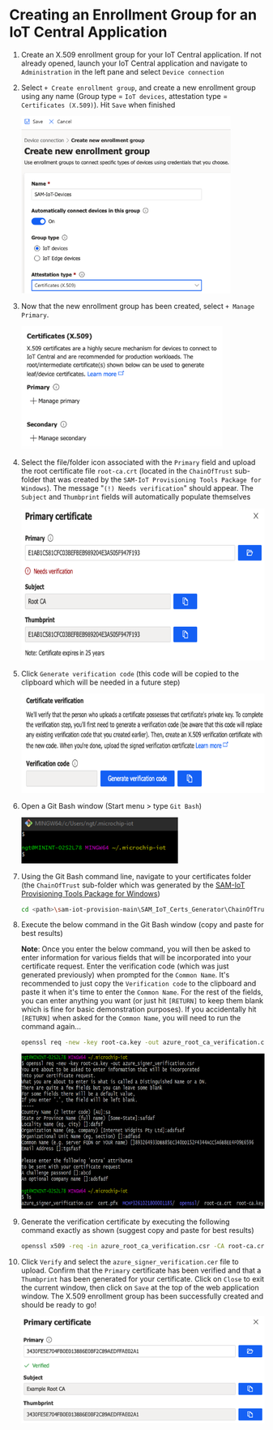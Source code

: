 # Creating an Enrollment Group for an IoT Central Application

1. Create an X.509 enrollment group for your IoT Central application. If not already opened, launch your IoT Central application and navigate to `Administration` in the left pane and select `Device connection`

2. Select `+ Create enrollment group`, and create a new enrollment group using any name (Group type = `IoT devices`, attestation type = `Certificates (X.509)`).  Hit `Save` when finished

   <img src=".//media/image81.png" style="width:6.5.in;height:3.63506in" />

3. Now that the new enrollment group has been created, select `+ Manage Primary`.

   <img src=".//media/image82.png" style="width:5.5.in;height:2.53506in" />

4. Select the file/folder icon associated with the `Primary` field and upload the root certificate file `root-ca.crt` (located in the `ChainOfTrust` sub-folder that was created by the `SAM-IoT Provisioning Tools Package for Windows`).  The message "`(!) Needs verification`" should appear.  The `Subject` and `Thumbprint` fields will automatically populate themselves

   <img src=".//media/image75.png" style="width:5.5.in;height:3.13506in" />

5. Click `Generate verification code` (this code will be copied to the clipboard which will be needed in a future step)

   <img src=".//media/image76.png" style="width:6.5.in;height:2.03506in" />

6. Open a Git Bash window (Start menu &gt; type `Git Bash`)

   <img src=".//media/image15.png" style="width:3.21739in;height:0.94745in" />

7. Using the Git Bash command line, navigate to your certificates folder (the `ChainOfTrust` sub-folder which was generated by the [SAM-IoT Provisioning Tools Package for Windows](https://github.com/randywu763/sam-iot-provision))

   ```bash
   cd <path>\sam-iot-provision-main\SAM_IoT_Certs_Generator\ChainOfTrust
   ```

8. Execute the below command in the Git Bash window (copy and paste for best results)

    **Note**: Once you enter the below command, you will then be asked to enter information for various fields that will be incorporated into your certificate request. Enter the verification code (which was just generated previously) when prompted for the `Common Name`. It's recommended to just copy the `Verification code` to the clipboard and paste it when it's time to enter the `Common Name`.  For the rest of the fields, you can enter anything you want (or just hit `[RETURN]` to keep them blank which is fine for basic demonstration purposes).  If you accidentally hit `[RETURN]` when asked for the `Common Name`, you will need to run the command again...

    ```bash
    openssl req -new -key root-ca.key -out azure_root_ca_verification.csr
    ```

    <img src=".//media/image16.png" style="width:5.in;height:3.18982in" />

9. Generate the verification certificate by executing the following command exactly as shown (suggest copy and paste for best results)

    ```bash
    openssl x509 -req -in azure_root_ca_verification.csr -CA root-ca.crt -CAkey root-ca.key -CAcreateserial -out azure_signer_verification.cer -days 365 -sha256
    ```

10. Click `Verify` and select the `azure_signer_verification.cer` file to upload.  Confirm that the `Primary` certificate has been verified and that a `Thumbprint` has been generated for your certificate.  Click on `Close` to exit the current window, then click on `Save` at the top of the web application window.  The X.509 enrollment group has been successfully created and should be ready to go!

    <img src=".//media/image83.png" style="width:5.in;height:2.18982in" alt="A screenshot of a cell phone Description automatically generated" />
